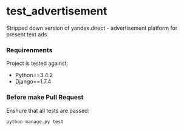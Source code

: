 # test_advertisement
Stripped down version of yandex.direct - advertisement platform for present text ads

### Requirenments
Project is tested against:
* Python==3.4.2
* Django==1.7.4

### Before make Pull Request
Enshure that all tests are passed:

`python manage.py test`
